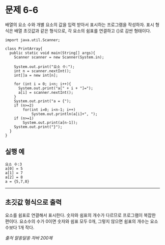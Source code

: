 # 문제 6-6
배열의 요소 수와 개별 요소의 값을 입력 받아서 표시하는 프로그램을 작성하자. 표시 형식은 배열 초깃값과 같은 형식으로, 각 요소의 쉼표를 연결하고 {}로 감싼 형태이다.

```
import java.util.Scanner;

class PrintArray{
  public static void main(String[] args){
    Scanner scanner = new Scanner(System.in);

    System.out.print("요소 수:");
    int n = scanner.nextInt();
    int[]a = new int[n];

    for (int i = 0; i<n; i++){
      System.out.print("a[" + i + "]=");
      a[i] = scanner.nextInt();
    }
    System.out.print("a = {");
    if (n>=2)
    	for(int i=0; i<n-1; i++)
    		System.out.println(a[i]+", ");
    if (n>=1)
    	System.out.print(a[n-1]);
    System.out.print("}");
  }
}
```

## 실행 예
```
요소 수:3
a[0] = 5
a[1] = 7
a[2] = 8
a = {5,7,8}
```
---
## 초깃값 형식으로 출력
요소를 쉼표로 연결해서 표시한다. 숫자와 쉼표의 개수가 다르므로 프로그램이 복잡한 편이다. 요소수의 수가 0이면 숫자와 쉼표 모두 0개, 그렇지 않으면 쉼표의 개수는 요소 수보다 1개 작다.<br>

*출처 알쏭달쏭 자바 200제*